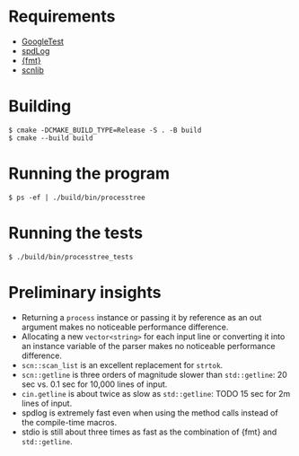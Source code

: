 # Requirements

- [GoogleTest](https://google.github.io/googletest)
- [spdLog](https://spdlog.docsforge.com)
- [{fmt}](https://fmt.dev)
- [scnlib](https://scnlib.readthedocs.io)

# Building

```
$ cmake -DCMAKE_BUILD_TYPE=Release -S . -B build
$ cmake --build build
```

# Running the program

```
$ ps -ef | ./build/bin/processtree
```

# Running the tests

```
$ ./build/bin/processtree_tests
```

# Preliminary insights

- Returning a `process` instance or passing it by reference as an out argument makes no noticeable performance difference.
- Allocating a new `vector<string>` for each input line or converting it into an instance variable of the parser makes no noticeable performance difference.
- `scn::scan_list` is an excellent replacement for `strtok`.
- `scn::getline` is three orders of magnitude slower than `std::getline`: 20 sec vs. 0.1 sec for 10,000 lines of input.  
- `cin.getline` is about twice as slow as `std::getline`: TODO 15 sec for 2m lines of input.
- spdlog is extremely fast even when using the method calls instead of the compile-time macros.
- stdio is still about three times as fast as the combination of {fmt} and `std::getline`.
